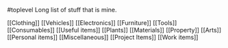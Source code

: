 #toplevel
Long list of stuff that is mine.

[[Clothing]]
[[Vehicles]]
[[Electronics]]
[[Furniture]]
[[Tools]]
[[Consumables]]
[[Useful items]]
[[Plants]]
[[Materials]]
[[Property]]
[[Arts]]
[[Personal items]]
[[Miscellaneous]]
[[Project Items]]
[[Work items]]
